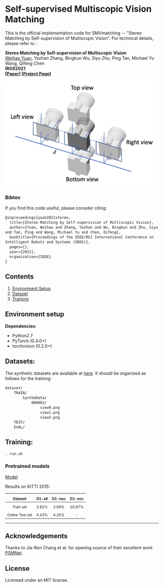 # Self-supervised Multiscopic Vision Matching

This is the official implementation code for SMVmatching -- "Stereo Matching by Self-supervision of Multiscopic Vision". For technical details, please refer to :

**Stereo Matching by Self-supervision of Multiscopic Vision** <br />
[Weihao Yuan](https://weihao-yuan.com), Yazhan Zhang, Bingkun Wu, Siyu Zhu, Ping Tan, Michael Yu Wang, Qifeng Chen <br />
**IROS2021** <br />
**[[Paper](https://arxiv.org/pdf/2104.04170.pdf)] [[Project Page](https://sites.google.com/view/multiscopic)]** <br />

![Alt text](pictures/camera.png?raw=true "Title")

### Bibtex
If you find this code useful, please consider citing:

```
@inproceedings{yuan2021stereo,
  title={Stereo Matching by Self-supervision of Multiscopic Vision},
  author={Yuan, Weihao and Zhang, Yazhan and Wu, Bingkun and Zhu, Siyu and Tan, Ping and Wang, Michael Yu and Chen, Qifeng},
  booktitle={Proceedings of the IEEE/RSJ International Conference on Intelligent Robots and Systems (IROS)},
  pages={},
  year={2021},
  organization={IEEE}
}
```

## Contents
1. [Environment Setup](#environment-setup)
2. [Dataset](#dataset)
3. [Training](#training)

## Environment setup

**Dependencies**:

- Python2.7
- PyTorch (0.4.0+)
- torchvision (0.2.0+)

## Datasets:
The synthetic datasets are available at [here](https://www.google.com/url?q=https%3A%2F%2Fhkustconnect-my.sharepoint.com%2F%3Af%3A%2Fg%2Fpersonal%2Fwyuanaa_connect_ust_hk%2FEnaJ9tiz4pVBvY6FTgJRq0sB6M_NAT6qqIZYRTO1YZa2xg%3Fe%3DAhbY15&sa=D&sntz=1&usg=AFQjCNHL_uNo_yMwz8iFqzNWoydlZs64bw). It should be organized as follows for the training:
```
dataset/
    TRAIN/
        SyntheData/
            000001/
                view0.png
                view1.png
                view2.png
    TEST/
    EVAL/

```


## Training:
```
. run.sh
```

### Pretrained models

[Model](https://hkustconnect-my.sharepoint.com/:u:/g/personal/wyuanaa_connect_ust_hk/EV8ZiijFyL5PqS9lRZ5wEccBbrUL83oToGl0Aab0Sbo4Lw?e=oNhyxq)

Results on KITTI 2015:

| <sub> Dataset </sub> | <sub>D1-all</sub> | <sub>D1-noc</sub> | <sub>D1-occ</sub> |
|:-----------:|:----------:|:----------:|:------------:|
| <sub> Train set </sub> | <sub>3.82%</sub> | <sub>3.69%</sub> | <sub>10.87%</sub> |
| <sub> Online Test set </sub> | <sub>4.43%</sub> | <sub>4.20%</sub> | <sub>-</sub> |

---

## Acknowledgements
Thanks to Jia-Ren Chang et al. for opening source of their excellent work [PSMNet](https://github.com/JiaRenChang/PSMNet).

## License
Licensed under an MIT license.